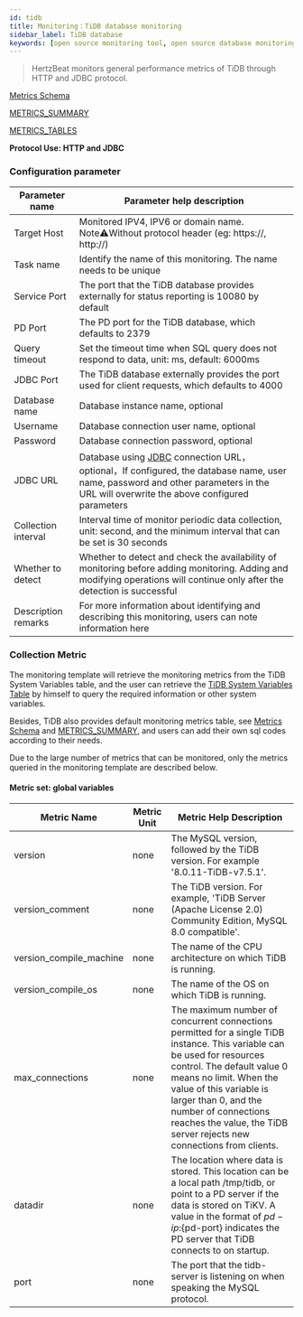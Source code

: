 ```yaml
---
id: tidb  
title: Monitoring：TiDB database monitoring      
sidebar_label: TiDB database   
keywords: [open source monitoring tool, open source database monitoring tool, monitoring tidb database metrics]
---
```


> HertzBeat monitors general performance metrics of TiDB through HTTP and JDBC protocol.

[Metrics Schema](https://docs.pingcap.com/tidb/stable/metrics-schema)

[METRICS_SUMMARY](https://docs.pingcap.com/tidb/stable/information-schema-metrics-summary)

[METRICS_TABLES](https://docs.pingcap.com/tidb/stable/information-schema-metrics-tables)

**Protocol Use: HTTP and JDBC**

### Configuration parameter

|   Parameter name    |                                                                                                               Parameter help description                                                                                                                |
|---------------------|---------------------------------------------------------------------------------------------------------------------------------------------------------------------------------------------------------------------------------------------------------|
| Target Host         | Monitored IPV4, IPV6 or domain name. Note⚠️Without protocol header (eg: https://, http://)                                                                                                                                                              |
| Task name           | Identify the name of this monitoring. The name needs to be unique                                                                                                                                                                                       |
| Service Port        | The port that the TiDB database provides externally for status reporting is 10080 by default                                                                                                                                                            |
| PD Port             | The PD port for the TiDB database, which defaults to 2379                                                                                                                                                                                               |
| Query timeout       | Set the timeout time when SQL query does not respond to data, unit: ms, default: 6000ms                                                                                                                                                                 |
| JDBC Port           | The TiDB database externally provides the port used for client requests, which defaults to 4000                                                                                                                                                         |
| Database name       | Database instance name, optional                                                                                                                                                                                                                        |
| Username            | Database connection user name, optional                                                                                                                                                                                                                 |
| Password            | Database connection password, optional                                                                                                                                                                                                                  |
| JDBC URL            | Database using [JDBC](https://docs.pingcap.com/tidb/stable/dev-guide-connect-to-tidb#jdbc) connection URL，optional，If configured, the database name, user name, password and other parameters in the URL will overwrite the above configured parameters |
| Collection interval | Interval time of monitor periodic data collection, unit: second, and the minimum interval that can be set is 30 seconds                                                                                                                                 |
| Whether to detect   | Whether to detect and check the availability of monitoring before adding monitoring. Adding and modifying operations will continue only after the detection is successful                                                                               |
| Description remarks | For more information about identifying and describing this monitoring, users can note information here                                                                                                                                                  |

### Collection Metric

The monitoring template will retrieve the monitoring metrics from the TiDB System Variables table, and the user can retrieve the [TiDB System Variables Table](https://docs.pingcap.com/tidb/stable/system-variables) by himself to query the required information or other system variables.

Besides, TiDB also provides default monitoring metrics table, see [Metrics Schema](https://docs.pingcap.com/tidb/stable/metrics-schema) and [METRICS_SUMMARY](https://docs.pingcap.com/tidb/stable/information-schema-metrics-summary), and users can add their own sql codes according to their needs.

Due to the large number of metrics that can be monitored, only the metrics queried in the monitoring template are described below.

#### Metric set: global variables

|       Metric Name       | Metric Unit |                                                                                                                                                     Metric Help Description                                                                                                                                                      |
|-------------------------|-------------|----------------------------------------------------------------------------------------------------------------------------------------------------------------------------------------------------------------------------------------------------------------------------------------------------------------------------------|
| version                 | none        | The MySQL version, followed by the TiDB version. For example '8.0.11-TiDB-v7.5.1'.                                                                                                                                                                                                                                               |
| version_comment         | none        | The TiDB version. For example, 'TiDB Server (Apache License 2.0) Community Edition, MySQL 8.0 compatible'.                                                                                                                                                                                                                       |
| version_compile_machine | none        | The name of the CPU architecture on which TiDB is running.                                                                                                                                                                                                                                                                       |
| version_compile_os      | none        | The name of the OS on which TiDB is running.                                                                                                                                                                                                                                                                                     |
| max_connections         | none        | The maximum number of concurrent connections permitted for a single TiDB instance. This variable can be used for resources control. The default value 0 means no limit. When the value of this variable is larger than 0, and the number of connections reaches the value, the TiDB server rejects new connections from clients. |
| datadir                 | none        | The location where data is stored. This location can be a local path /tmp/tidb, or point to a PD server if the data is stored on TiKV. A value in the format of ${pd-ip}:${pd-port} indicates the PD server that TiDB connects to on startup.                                                                                    |
| port                    | none        | The port that the tidb-server is listening on when speaking the MySQL protocol.                                                                                                                                                                                                                                                  |

